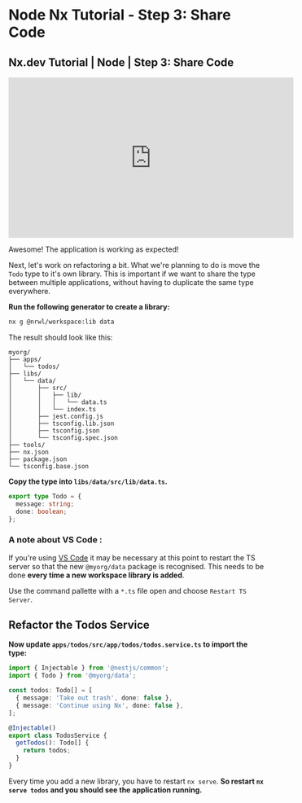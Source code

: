 # Node Nx Tutorial - Step 3: Share Code

## Nx.dev Tutorial | Node | Step 3: Share Code

<iframe width="560" height="315" src="https://www.youtube.com/embed/MqqwOoKa-Ho" frameborder="0" allow="accelerometer; autoplay; encrypted-media; gyroscope; picture-in-picture" allowfullscreen></iframe>

Awesome! The application is working as expected!

Next, let's work on refactoring a bit. What we're planning to do is move the `Todo` type to it's own library. This is important if we want to share the type between multiple applications, without having to duplicate the same type everywhere.

**Run the following generator to create a library:**

```bash
nx g @nrwl/workspace:lib data
```

The result should look like this:

```treeview
myorg/
├── apps/
│   └── todos/
├── libs/
│   └── data/
│       ├── src/
│       │   ├── lib/
│       │   │   └── data.ts
│       │   └── index.ts
│       ├── jest.config.js
│       ├── tsconfig.lib.json
│       ├── tsconfig.json
│       └── tsconfig.spec.json
├── tools/
├── nx.json
├── package.json
└── tsconfig.base.json
```

**Copy the type into `libs/data/src/lib/data.ts`.**

```typescript
export type Todo = {
  message: string;
  done: boolean;
};
```

### A note about VS Code :

If you're using [VS Code](https://code.visualstudio.com/) it may be necessary at this point to restart the TS server so that the new `@myorg/data` package is recognised. This needs to be done **every time a new workspace library is added**.

Use the command pallette with a `*.ts` file open and choose `Restart TS Server`.

## Refactor the Todos Service

**Now update `apps/todos/src/app/todos/todos.service.ts` to import the type:**

```typescript
import { Injectable } from '@nestjs/common';
import { Todo } from '@myorg/data';

const todos: Todo[] = [
  { message: 'Take out trash', done: false },
  { message: 'Continue using Nx', done: false },
];

@Injectable()
export class TodosService {
  getTodos(): Todo[] {
    return todos;
  }
}
```

Every time you add a new library, you have to restart `nx serve`. **So restart `nx serve todos` and you should see the application running.**
